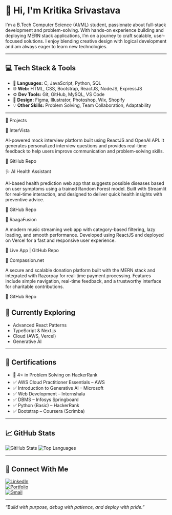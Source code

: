 
# 👋 Hi, I'm Kritika Srivastava

I'm a B.Tech Computer Science (AI/ML) student, passionate about full-stack development and problem-solving. With hands-on experience building and deploying MERN stack applications, I’m on a journey to craft scalable, user-focused solutions. I enjoy blending creative design with logical development and am always eager to learn new technologies.

---

## 💻 Tech Stack & Tools

- 🧠 **Languages:** C, JavaScript, Python, SQL  
- 🌐 **Web:** HTML, CSS, Bootstrap, ReactJS, NodeJS, ExpressJS  
- ⚙️ **Dev Tools:** Git, GitHub, MySQL, VS Code  
- 🎨 **Design:** Figma, Illustrator, Photoshop, Wix, Shopify  
- 💡 **Other Skills:** Problem Solving, Team Collaboration, Adaptability

---
🚀 Projects




🎤 InterVista

AI-powered mock interview platform built using ReactJS and OpenAI API.
 It generates personalized interview questions and provides real-time 
feedback to help users improve communication and problem-solving skills.

🔗 GitHub Repo




🩺 AI Health Assistant

AI-based health prediction web app that suggests possible diseases based on user symptoms using a trained Random Forest model. Built with Streamlit for real-time interaction, and designed to deliver quick health insights with preventive advice.

🔗 GitHub Repo




🎵 RaagaFusion

A modern music streaming web app with category-based filtering, lazy loading, and smooth performance. Developed using ReactJS and deployed on Vercel for a fast and responsive user experience.

🔗 Live App | GitHub Repo




💝 Compassion.net

A secure and scalable donation platform built with the MERN stack and integrated with Razorpay
 for real-time payment processing. Features include simple navigation, 
real-time feedback, and a trustworthy interface for charitable 
contributions.

🔗 GitHub Repo


## 🌱 Currently Exploring

- Advanced React Patterns  
- TypeScript & Next.js  
- Cloud (AWS, Vercel)  
- Generative AI

---

## 📜 Certifications

- 🏅 4⭐ in Problem Solving on HackerRank  
- ✅ AWS Cloud Practitioner Essentials – AWS  
- ✅ Introduction to Generative AI – Microsoft  
- ✅ Web Development – Internshala  
- ✅ DBMS – Infosys Springboard  
- ✅ Python (Basic) – HackerRank  
- ✅ Bootstrap – Coursera (Scrimba)

---

## 📈 GitHub Stats

![GitHub Stats](https://github-readme-stats.vercel.app/api?username=Kritisri02&show_icons=true&theme=radical)
![Top Languages](https://github-readme-stats.vercel.app/api/top-langs/?username=Kritisri02&layout=compact&theme=radical)

---

## 🔗 Connect With Me

[![LinkedIn](https://img.shields.io/badge/LinkedIn-blue?style=for-the-badge&logo=linkedin)](https://linkedin.com/in/kritikasrivastava00)  
[![Portfolio](https://img.shields.io/badge/Portfolio-000?style=for-the-badge&logo=vercel&logoColor=white)](https://portfolio-psi-two-59.vercel.app)  
[![Gmail](https://img.shields.io/badge/Email-D14836?style=for-the-badge&logo=gmail&logoColor=white)](mailto:kritikasrivastava0209@gmail.com)

---

_“Build with purpose, debug with patience, and deploy with pride.”_
